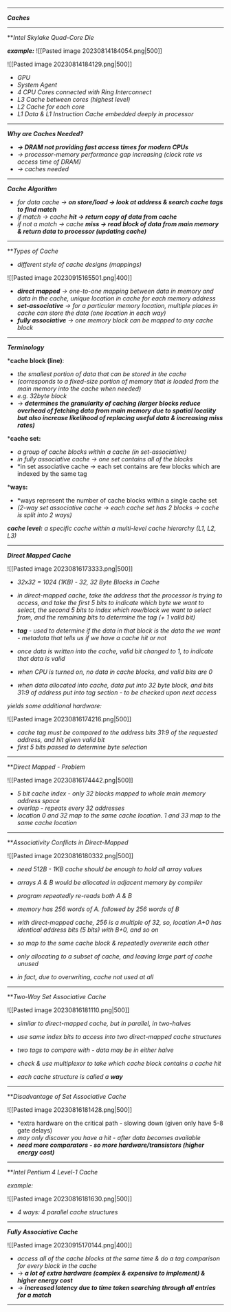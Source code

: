 
- - - 

***Caches***

- - - 

***Intel Skylake Quad-Core Die*

***example:***
![[Pasted image 20230814184054.png|500]]

![[Pasted image 20230814184129.png|500]]

- *GPU*
- *System Agent*
- *4 CPU Cores connected with Ring Interconnect*
- *L3 Cache between cores (highest level)*
- *L2 Cache for each core*
- *L1 Data & L1 Instruction Cache embedded deeply in processor*

- - -

***Why are Caches Needed?***

- ***→ DRAM not providing fast access times for modern CPUs***
- *→ processor-memory performance gap increasing (clock rate vs access time of DRAM)*
- *→ caches needed*

- - - 

***Cache Algorithm***

- *for data cache → **on store/load → look at address & search cache tags to find match***
- *if match → cache **hit → return copy of data from cache***
- *if not a match → cache **miss → read block of data from main memory & return data to processor (updating cache)***

- - - 

***Types of Cache*
	
- *different style of cache designs (mappings)*

![[Pasted image 20230915165501.png|400]]

- ***direct mapped** → one-to-one mapping between data in memory and data in the cache, unique location in cache for each memory address*
- ***set-associative** → for a particular memory location, multiple places in cache can store the data (one location in each way)*
- ***fully associative** → one memory block can be mapped to any cache block*

- - - 

***Terminology***

***cache block (line)**:
- *the smallest portion of data that can be stored in the cache* 
- *(corresponds to a fixed-size portion of memory that is loaded from the main memory into the cache when needed)* 
- *e.g. 32byte block*
- → ***determines the granularity of caching (larger blocks reduce overhead of fetching data from main memory due to spatial locality but also increase likelihood of replacing useful data & increasing miss rates)***

***cache set:** 
- *a group of cache blocks within a cache (in set-associative)*
- *in fully associative cache → one set contains all of the blocks*
- *in set associative cache → each set contains are few blocks which are indexed by the same tag

***ways:** 
- *ways represent the number of cache blocks within a single cache set
- *(2-way set associative cache → each cache set has 2 blocks → cache is split into 2 ways)*

***cache level:*** *a specific cache within a multi-level cache hierarchy (L1, L2, L3)*

- - - 

***Direct Mapped Cache***

![[Pasted image 20230816173333.png|500]]

- *32x32 = 1024 (1KB) - 32, 32 Byte Blocks in Cache*

- *in direct-mapped cache, take the address that the processor is trying to access, and take the first 5 bits to indicate which byte we want to select, the second 5 bits to index which row/block we want to select from, and the remaining bits to determine the tag (+ 1 valid bit)*

- ***tag** - used to determine if the data in that block is the data the we want - metadata that tells us if we have a cache hit or not*
- *once data is written into the cache, valid bit changed to 1, to indicate that data is valid*
- *when CPU is turned on, no data in cache blocks, and valid bits are 0*

- *when data allocated into cache, data put into 32 byte block, and bits 31:9 of address put into tag section - to be checked upon next access*

*yields some additional hardware:*

![[Pasted image 20230816174216.png|500]]

- *cache tag must be compared to the address bits 31:9 of the requested address, and hit given valid bit*
- *first 5 bits passed to determine byte selection*

- - - 

***Direct Mapped - Problem*

![[Pasted image 20230816174442.png|500]]

- *5 bit cache index - only 32 blocks mapped to whole main memory address space*
- *overlap - repeats every 32 addresses*
- *location 0 and 32 map to the same cache location. 1 and 33 map to the same cache location*

- - - 

***Associativity Conflicts in Direct-Mapped*

![[Pasted image 20230816180332.png|500]]

- *need 512B - 1KB cache should be enough to hold all array values*
- *arrays A & B would be allocated in adjacent memory by compiler*
- *program repeatedly re-reads both A & B*

- *memory has 256 words of A. followed by 256 words of B*
- *with direct-mapped cache, 256 is a multiple of 32, so, location A+0 has identical address bits (5 bits) with B+0, and so on*
- *so map to the same cache block & repeatedly overwrite each other*
- *only allocating to a subset of cache, and leaving large part of cache unused*
- *in fact, due to overwriting, cache not used at all*

- - - 

  ***Two-Way Set Associative Cache*

![[Pasted image 20230816181110.png|500]]

- *similar to direct-mapped cache, but in parallel, in two-halves*
- *use same index bits to access into two direct-mapped cache structures*
- *two tags to compare with - data may be in either halve*
- *check & use multiplexor to take which cache block contains a cache hit*

- *each cache structure is called a **way***

- - - 

***Disadvantage of Set Associative Cache*

![[Pasted image 20230816181428.png|500]]

- *extra hardware on the critical path - slowing down (given only have 5-8 gate delays)
- *may only discover you have a hit - after data becomes available*
- ***need more comparators - so more hardware/transistors (higher energy cost)***

- - -

***Intel Pentium 4 Level-1 Cache*

*example:*

![[Pasted image 20230816181630.png|500]]

- *4 ways: 4 parallel cache structures*

- - - 

***Fully Associative Cache***

![[Pasted image 20230915170144.png|400]]

- *access all of the cache blocks at the same time & do a tag comparison for every block in the cache*
- → ***a lot of extra hardware (complex & expensive to implement) & higher energy cost***
- → ***increased latency due to time taken searching through all entries for a match***

- - - 

